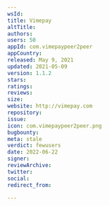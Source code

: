 ```yaml
---
wsId: 
title: Vimepay
altTitle: 
authors: 
users: 50
appId: com.vimepaypeer2peer
appCountry: 
released: May 9, 2021
updated: 2021-05-09
version: 1.1.2
stars: 
ratings: 
reviews: 
size: 
website: http://vimepay.com
repository: 
issue: 
icon: com.vimepaypeer2peer.png
bugbounty: 
meta: stale
verdict: fewusers
date: 2022-06-22
signer: 
reviewArchive: 
twitter: 
social: 
redirect_from: 

---
```



